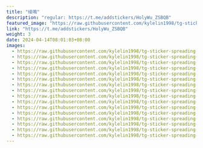 ```yaml
---
title: "绫鳴"
description: "regular: https://t.me/addstickers/HolyWu_ZSBQB"
featured_image: "https://raw.githubusercontent.com/kylelin1998/tg-sticker-spreading-worldwide-images/main/img/afbfec38-650c-49d6-ac5f-42bc42cb598a.jpg"
link: "https://t.me/addstickers/HolyWu_ZSBQB"
weight: 3
date: 2024-04-14T08:01:03+08:00
images:
  - https://raw.githubusercontent.com/kylelin1998/tg-sticker-spreading-worldwide-images/main/img/afbfec38-650c-49d6-ac5f-42bc42cb598a.jpg
  - https://raw.githubusercontent.com/kylelin1998/tg-sticker-spreading-worldwide-images/main/img/79262697-25a8-4ad9-871c-1cc8eb5e9163.jpg
  - https://raw.githubusercontent.com/kylelin1998/tg-sticker-spreading-worldwide-images/main/img/a2ff8cbe-27f5-4d1e-a1be-45d66335f77d.jpg
  - https://raw.githubusercontent.com/kylelin1998/tg-sticker-spreading-worldwide-images/main/img/825c7acb-6ac3-48fe-a95b-a05b748809b5.jpg
  - https://raw.githubusercontent.com/kylelin1998/tg-sticker-spreading-worldwide-images/main/img/e2c98878-9a8a-428d-881b-ba6f67aad0a9.jpg
  - https://raw.githubusercontent.com/kylelin1998/tg-sticker-spreading-worldwide-images/main/img/b43c8b06-fd75-45cd-86a9-85e911665011.jpg
  - https://raw.githubusercontent.com/kylelin1998/tg-sticker-spreading-worldwide-images/main/img/2c893ed3-1d74-4215-ad5e-10e62eec3493.jpg
  - https://raw.githubusercontent.com/kylelin1998/tg-sticker-spreading-worldwide-images/main/img/a44e010d-c7bb-4015-8fb8-dc4903e7cef0.jpg
  - https://raw.githubusercontent.com/kylelin1998/tg-sticker-spreading-worldwide-images/main/img/f1222f44-c781-49ab-9242-6d66e41c2e78.jpg
  - https://raw.githubusercontent.com/kylelin1998/tg-sticker-spreading-worldwide-images/main/img/7f543d48-9c12-4c54-baae-6ad4f5d475ee.jpg
  - https://raw.githubusercontent.com/kylelin1998/tg-sticker-spreading-worldwide-images/main/img/c3b35e6f-4e6d-4bd4-a0fd-2093e27ac505.jpg
  - https://raw.githubusercontent.com/kylelin1998/tg-sticker-spreading-worldwide-images/main/img/eb482615-710e-4796-bd5b-b7b28bd8a6a2.jpg
  - https://raw.githubusercontent.com/kylelin1998/tg-sticker-spreading-worldwide-images/main/img/113cadf2-3a5e-4dc1-a974-f41c9ab23ce4.jpg
  - https://raw.githubusercontent.com/kylelin1998/tg-sticker-spreading-worldwide-images/main/img/01fa7a0d-f550-403c-a0df-e8d8c14b9ce8.jpg
  - https://raw.githubusercontent.com/kylelin1998/tg-sticker-spreading-worldwide-images/main/img/774abd68-f450-4e63-abe3-b4e705179e2e.jpg
  - https://raw.githubusercontent.com/kylelin1998/tg-sticker-spreading-worldwide-images/main/img/0afee572-3f2b-400d-875e-59f927217986.jpg
---
```


